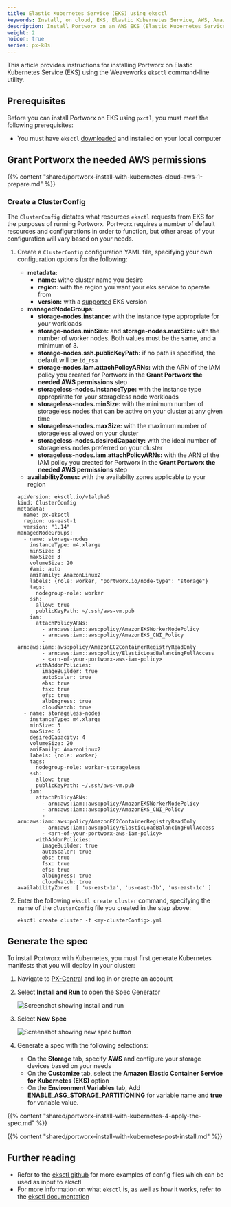 ```yaml
---
title: Elastic Kubernetes Service (EKS) using eksctl
keywords: Install, on cloud, EKS, Elastic Kubernetes Service, AWS, Amazon Web Services, Kubernetes, k8s, eksctl
description: Install Portworx on an AWS EKS (Elastic Kubernetes Service) cluster using eksctl.
weight: 2
noicon: true
series: px-k8s
---
```


This article provides instructions for installing Portworx on Elastic Kubernetes Service (EKS) using the Weaveworks `eksctl` command-line utility.

## Prerequisites

Before you can install Portworx on EKS using `pxctl`, you must meet the following prerequisites:

* You must have `eksctl` [downloaded](https://github.com/weaveworks/eksctl/releases) and installed on your local computer

## Grant Portworx the needed AWS permissions

{{% content "shared/portworx-install-with-kubernetes-cloud-aws-1-prepare.md" %}}

### Create a ClusterConfig

The `ClusterConfig` dictates what resources `eksctl` requests from EKS for the purposes of running Portworx. Portworx requires a number of default resources and configurations in order to function, but other areas of your configuration will vary based on your needs.

1. Create a `ClusterConfig` configuration YAML file, specifying your own configuration options for the following:

    * **metadata:**
        * **name:** withe cluster name you desire
        * **region:** with the region you want your eks service to operate from
        * **version:** with a [supported](https://docs.aws.amazon.com/eks/latest/userguide/kubernetes-versions.html) EKS version
    * **managedNodeGroups:**
        * **storage-nodes.instance:** with the instance type appropriate for your workloads
        * **storage-nodes.minSize:** and **storage-nodes.maxSize:** with the number of worker nodes. Both values must be the same, and a minimum of 3.
        * **storage-nodes.ssh.publicKeyPath:** if no path is specified, the default will be `id_rsa`
        * **storage-nodes.iam.attachPolicyARNs:** with the ARN of the IAM policy you created for Portworx in the **Grant Portworx the needed AWS permissions** step
        * **storageless-nodes.instanceType:** with the instance type approprirate for your storageless node workloads
        * **storageless-nodes.minSize:** with the minimum number of storageless nodes that can be active on your cluster at any given time
        * **storageless-nodes.maxSize:** with the maximum number of storageless allowed on your cluster
        * **storageless-nodes.desiredCapacity:** with the ideal number of storageless nodes preferred on your cluster
        * **storageless-nodes.iam.attachPolicyARNs:** with the ARN of the IAM policy you created for Portworx in the **Grant Portworx the needed AWS permissions** step
    * **availabilityZones:** with the availabilty zones applicable to your region

    ```text
    apiVersion: eksctl.io/v1alpha5
    kind: ClusterConfig
    metadata:
      name: px-eksctl
      region: us-east-1
      version: "1.14"
    managedNodeGroups:
      - name: storage-nodes
        instanceType: m4.xlarge
        minSize: 3
        maxSize: 3
        volumeSize: 20
        #ami: auto
        amiFamily: AmazonLinux2
        labels: {role: worker, "portworx.io/node-type": "storage"}
        tags:
          nodegroup-role: worker
        ssh:  
          allow: true
          publicKeyPath: ~/.ssh/aws-vm.pub
        iam:
          attachPolicyARNs:
            - arn:aws:iam::aws:policy/AmazonEKSWorkerNodePolicy
            - arn:aws:iam::aws:policy/AmazonEKS_CNI_Policy
            - arn:aws:iam::aws:policy/AmazonEC2ContainerRegistryReadOnly
            - arn:aws:iam::aws:policy/ElasticLoadBalancingFullAccess
            - <arn-of-your-portworx-aws-iam-policy>
          withAddonPolicies:
            imageBuilder: true
            autoScaler: true
            ebs: true
            fsx: true
            efs: true
            albIngress: true
            cloudWatch: true
      - name: storageless-nodes
        instanceType: m4.xlarge
        minSize: 3
        maxSize: 6
        desiredCapacity: 4
        volumeSize: 20
        amiFamily: AmazonLinux2
        labels: {role: worker}
        tags:
          nodegroup-role: worker-storageless
        ssh:
          allow: true
          publicKeyPath: ~/.ssh/aws-vm.pub
        iam:
          attachPolicyARNs:
            - arn:aws:iam::aws:policy/AmazonEKSWorkerNodePolicy
            - arn:aws:iam::aws:policy/AmazonEKS_CNI_Policy
            - arn:aws:iam::aws:policy/AmazonEC2ContainerRegistryReadOnly
            - arn:aws:iam::aws:policy/ElasticLoadBalancingFullAccess
            - <arn-of-your-portworx-aws-iam-policy>
          withAddonPolicies:
            imageBuilder: true
            autoScaler: true
            ebs: true
            fsx: true
            efs: true
            albIngress: true
            cloudWatch: true
    availabilityZones: [ 'us-east-1a', 'us-east-1b', 'us-east-1c' ]
    ```

2. Enter the following `eksctl create cluster` command, specifying the name of the `clusterConfig` file you created in the step above:

    ```text
    eksctl create cluster -f <my-clusterConfig>.yml
    ```

## Generate the spec

To install Portworx with Kubernetes, you must first generate Kubernetes manifests that you will deploy in your cluster:

1. Navigate to <a href="https://central.portworx.com" target="tab">PX-Central</a> and log in or create an account
3. Select **Install and Run** to open the Spec Generator

    ![Screenshot showing install and run](/img/pxcentral-install.png)

4. Select **New Spec**

    ![Screenshot showing new spec button](/img/pxcentral-spec.png)

5. Generate a spec with the following selections:

    * On the **Storage** tab, specify **AWS** and configure your storage devices based on your needs
    * On the **Customize** tab, select the **Amazon Elastic Container Service for Kubernetes (EKS)** option
    * On the **Environment Variables** tab, Add **ENABLE_ASG_STORAGE_PARTITIONING** for variable name and **true** for variable value.

{{% content "shared/portworx-install-with-kubernetes-4-apply-the-spec.md" %}}

{{% content "shared/portworx-install-with-kubernetes-post-install.md" %}}

## Further reading

* Refer to the [eksctl github](https://github.com/weaveworks/eksctl/tree/master/examples) for more examples of config files which can be used as input to eksctl
* For more information on what `eksctl` is, as well as how it works, refer to the [eksctl documentation](https://eksctl.io/)
